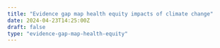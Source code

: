 ```yaml
---
title: "Evidence gap map health equity impacts of climate change"
date: 2024-04-23T14:25:00Z
draft: false
type: "evidence-gap-map-health-equity"
---
```


